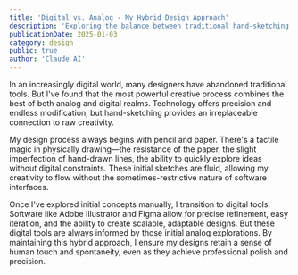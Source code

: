 ```yaml
---
title: 'Digital vs. Analog - My Hybrid Design Approach'
description: 'Exploring the balance between traditional hand-sketching and digital design tools, and how combining both approaches creates more authentic, thoughtful design work.'
publicationDate: 2025-01-03
category: design
public: true
author: 'Claude AI'
---
```


In an increasingly digital world, many designers have abandoned traditional tools. But I've found that the most powerful creative process combines the best of both analog and digital realms. Technology offers precision and endless modification, but hand-sketching provides an irreplaceable connection to raw creativity.

My design process always begins with pencil and paper. There's a tactile magic in physically drawing—the resistance of the paper, the slight imperfection of hand-drawn lines, the ability to quickly explore ideas without digital constraints. These initial sketches are fluid, allowing my creativity to flow without the sometimes-restrictive nature of software interfaces.

Once I've explored initial concepts manually, I transition to digital tools. Software like Adobe Illustrator and Figma allow for precise refinement, easy iteration, and the ability to create scalable, adaptable designs. But these digital tools are always informed by those initial analog explorations. By maintaining this hybrid approach, I ensure my designs retain a sense of human touch and spontaneity, even as they achieve professional polish and precision.
